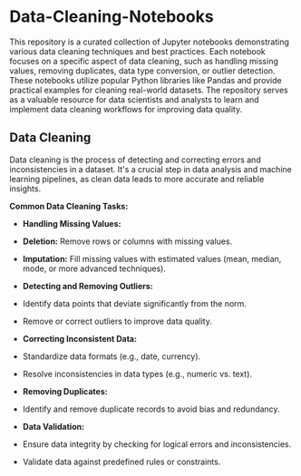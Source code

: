# Data-Cleaning-Notebooks
This repository is a curated collection of Jupyter notebooks demonstrating various data cleaning techniques and best practices. Each notebook focuses on a specific aspect of data cleaning, such as handling missing values, removing duplicates, data type conversion, or outlier detection. These notebooks utilize popular Python libraries like Pandas and provide practical examples for cleaning real-world datasets. The repository serves as a valuable resource for data scientists and analysts to learn and implement data cleaning workflows for improving data quality.

## **Data Cleaning**
Data cleaning is the process of detecting and correcting errors and inconsistencies in a dataset. It's a crucial step in data analysis and machine learning pipelines, as clean data leads to more accurate and reliable insights.

**Common Data Cleaning Tasks:**

- **Handling Missing Values:**

 - **Deletion:** Remove rows or columns with missing values.
 - **Imputation:** Fill missing values with estimated values (mean, median, mode, or more advanced techniques).
- **Detecting and Removing Outliers:**

 - Identify data points that deviate significantly from the norm.
 - Remove or correct outliers to improve data quality.
- **Correcting Inconsistent Data:**

 - Standardize data formats (e.g., date, currency).
 - Resolve inconsistencies in data types (e.g., numeric vs. text).
- **Removing Duplicates:**

 - Identify and remove duplicate records to avoid bias and redundancy.
- **Data Validation:**

 - Ensure data integrity by checking for logical errors and inconsistencies.
 - Validate data against predefined rules or constraints.
